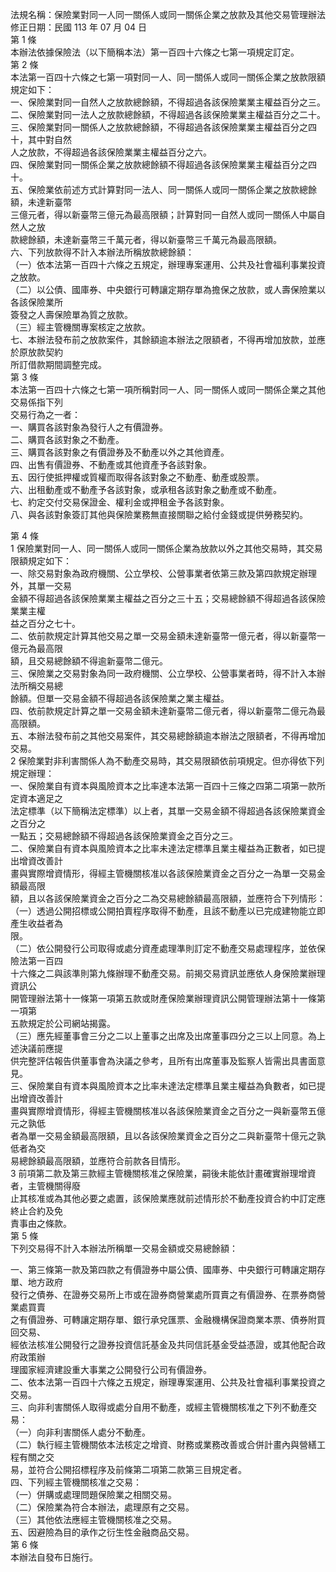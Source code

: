 法規名稱：保險業對同一人同一關係人或同一關係企業之放款及其他交易管理辦法  
修正日期：民國 113 年 07 月 04 日  
第 1 條  
本辦法依據保險法（以下簡稱本法）第一百四十六條之七第一項規定訂定。  
第 2 條  
本法第一百四十六條之七第一項對同一人、同一關係人或同一關係企業之放款限額規定如下：  
一、保險業對同一自然人之放款總餘額，不得超過各該保險業業主權益百分之三。  
二、保險業對同一法人之放款總餘額，不得超過各該保險業業主權益百分之二十。  
三、保險業對同一關係人之放款總餘額，不得超過各該保險業業主權益百分之四十，其中對自然  
人之放款，不得超過各該保險業業主權益百分之六。  
四、保險業對同一關係企業之放款總餘額不得超過各該保險業業主權益百分之四十。  
五、保險業依前述方式計算對同一法人、同一關係人或同一關係企業之放款總餘額，未達新臺幣  
三億元者，得以新臺幣三億元為最高限額；計算對同一自然人或同一關係人中屬自然人之放  
款總餘額，未達新臺幣三千萬元者，得以新臺幣三千萬元為最高限額。  
六、下列放款得不計入本辦法所稱放款總餘額：  
（一）依本法第一百四十六條之五規定，辦理專案運用、公共及社會福利事業投資之放款。  
（二）以公債、國庫券、中央銀行可轉讓定期存單為擔保之放款，或人壽保險業以各該保險業所  
簽發之人壽保險單為質之放款。  
（三）經主管機關專案核定之放款。  
七、本辦法發布前之放款案件，其餘額逾本辦法之限額者，不得再增加放款，並應於原放款契約  
所訂借款期間調整完成。  
第 3 條  
本法第一百四十六條之七第一項所稱對同一人、同一關係人或同一關係企業之其他交易係指下列  
交易行為之一者：  
一、購買各該對象為發行人之有價證券。  
二、購買各該對象之不動產。  
三、購買各該對象之有價證券及不動產以外之其他資產。  
四、出售有價證券、不動產或其他資產予各該對象。  
五、因行使抵押權或質權而取得各該對象之不動產、動產或股票。  
六、出租動產或不動產予各該對象，或承租各該對象之動產或不動產。  
七、約定交付交易保證金、權利金或押租金予各該對象。  
八、與各該對象簽訂其他與保險業務無直接關聯之給付金錢或提供勞務契約。  


第 4 條  
1 保險業對同一人、同一關係人或同一關係企業為放款以外之其他交易時，其交易限額規定如下：  
一、除交易對象為政府機關、公立學校、公營事業者依第三款及第四款規定辦理外，其單一交易  
金額不得超過各該保險業業主權益之百分之三十五；交易總餘額不得超過各該保險業業主權  
益之百分之七十。  
二、依前款規定計算其他交易之單一交易金額未達新臺幣一億元者，得以新臺幣一億元為最高限  
額，且交易總餘額不得逾新臺幣二億元。  
三、保險業之交易對象為同一政府機關、公立學校、公營事業者時，得不計入本辦法所稱交易總  
餘額。但單一交易金額不得超過各該保險業之業主權益。  
四、依前款規定計算之單一交易金額未達新臺幣二億元者，得以新臺幣二億元為最高限額。  
五、本辦法發布前之其他交易案件，其交易總餘額逾本辦法之限額者，不得再增加交易。  
2 保險業對非利害關係人為不動產交易時，其交易限額依前項規定。但亦得依下列規定辦理：  
一、保險業自有資本與風險資本之比率達本法第一百四十三條之四第二項第一款所定資本適足之  
法定標準（以下簡稱法定標準）以上者，其單一交易金額不得超過各該保險業資金之百分之  
一點五；交易總餘額不得超過各該保險業資金之百分之三。  
二、保險業自有資本與風險資本之比率未達法定標準且業主權益為正數者，如已提出增資改善計  
畫與實際增資情形，得經主管機關核准以各該保險業資金之百分之一為單一交易金額最高限  
額，且以各該保險業資金之百分之二為交易總餘額最高限額，並應符合下列情形：  
（一）透過公開招標或公開拍賣程序取得不動產，且該不動產以已完成建物能立即產生收益者為  
限。  
（二）依公開發行公司取得或處分資產處理準則訂定不動產交易處理程序，並依保險法第一百四  
十六條之二與該準則第九條辦理不動產交易。前揭交易資訊並應依人身保險業辦理資訊公  
開管理辦法第十一條第一項第五款或財產保險業辦理資訊公開管理辦法第十一條第一項第  
五款規定於公司網站揭露。  
（三）應先經董事會三分之二以上董事之出席及出席董事四分之三以上同意。為上述決議前應提  
供完整評估報告供董事會為決議之參考，且所有出席董事及監察人皆需出具書面意見。  
三、保險業自有資本與風險資本之比率未達法定標準且業主權益為負數者，如已提出增資改善計  
畫與實際增資情形，得經主管機關核准以各該保險業資金之百分之一與新臺幣五億元之孰低  
者為單一交易金額最高限額，且以各該保險業資金之百分之二與新臺幣十億元之孰低者為交  
易總餘額最高限額，並應符合前款各目情形。  
3 前項第二款及第三款經主管機關核准之保險業，嗣後未能依計畫確實辦理增資者，主管機關得廢  
止其核准或為其他必要之處置，該保險業應就前述情形於不動產投資合約中訂定應終止合約及免  
責事由之條款。  
第 5 條  
下列交易得不計入本辦法所稱單一交易金額或交易總餘額：  


一、第三條第一款及第四款之有價證券中屬公債、國庫券、中央銀行可轉讓定期存單、地方政府  
發行之債券、在證券交易所上市或在證券商營業處所買賣之有價證券、在票券商營業處買賣  
之有價證券、可轉讓定期存單、銀行承兌匯票、金融機構保證商業本票、債券附買回交易、  
經依法核准公開發行之證券投資信託基金及共同信託基金受益憑證，或其他配合政府政策辦  
理國家經濟建設重大事業之公開發行公司有價證券。  
二、依本法第一百四十六條之五規定，辦理專案運用、公共及社會福利事業投資之交易。  
三、向非利害關係人取得或處分自用不動產，或經主管機關核准之下列不動產交易：  
（一）向非利害關係人處分不動產。  
（二）執行經主管機關依本法核定之增資、財務或業務改善或合併計畫內與營繕工程有關之交  
易，並符合公開招標程序及前條第二項第二款第三目規定者。  
四、下列經主管機關核准之交易：  
（一）併購或處理問題保險業之相關交易。  
（二）保險業為符合本辦法，處理原有之交易。  
（三）其他依法應經主管機關核准之交易。  
五、因避險為目的承作之衍生性金融商品交易。  
第 6 條  
本辦法自發布日施行。  


